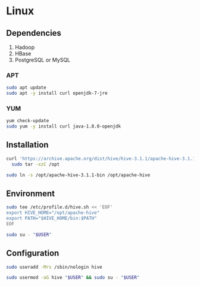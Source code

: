 # Linux

## Dependencies

1. Hadoop
2. HBase
3. PostgreSQL or MySQL

### APT

```sh
sudo apt update
sudo apt -y install curl openjdk-7-jre
```

### YUM

```sh
yum check-update
sudo yum -y install curl java-1.8.0-openjdk
```

## Installation

```sh
curl 'https://archive.apache.org/dist/hive/hive-3.1.1/apache-hive-3.1.1-bin.tar.gz' | \
  sudo tar -xzC /opt

sudo ln -s /opt/apache-hive-3.1.1-bin /opt/apache-hive
```

## Environment

```sh
sudo tee /etc/profile.d/hive.sh << 'EOF'
export HIVE_HOME="/opt/apache-hive"
export PATH="$HIVE_HOME/bin:$PATH"
EOF
```

```sh
sudo su - "$USER"
```

## Configuration

```sh
sudo useradd -Mrs /sbin/nologin hive
```

```sh
sudo usermod -aG hive "$USER" && sudo su - "$USER"
```
